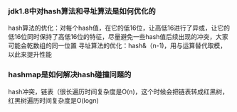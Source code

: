 ### jdk1.8中对hash算法和寻址算法是如何优化的
hash算法的优化：对每个hash值，在它的低16位，让高低16进行了异或，让它的低16位同时保持了高低16位的特征，尽量避免一些hash值后续出现的冲突，大家可能会乾数组的同一位置
寻址算法的优化：hash&（n-1)，用与运算替代取模，以此来提升性能

### hashmap是如何解决hash碰撞问题的

hash冲突，链表（很长遍历时间复杂度是O(n)，这个时候会把链表转成红黑树，红黑树遍历时间复杂度是O(logn)